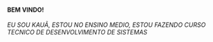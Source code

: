 #### BEM VINDO!

*EU  SOU KAUÃ, ESTOU NO ENSINO MEDIO, ESTOU FAZENDO CURSO TECNICO DE DESENVOLVIMENTO DE SISTEMAS*

